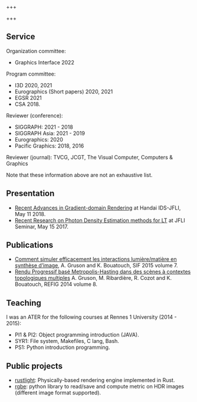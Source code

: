 +++

+++

## Service

Organization committee:
- Graphics Interface 2022

Program committee:  
- I3D 2020, 2021
- Eurographics (Short papers) 2020, 2021
- EGSR 2021
- CSA 2018.

Reviewer (conference):
- SIGGRAPH: 2021 - 2018
- SIGGRAPH Asia: 2021 - 2019
- Eurographics: 2020
- Pacific Graphics: 2018, 2016

Reviewer (journal): TVCG, JCGT, The Visual Computer, Computers & Graphics

Note that these information above are not an exhaustive list.

## Presentation
* [Recent Advances in Gradient-domain Rendering](https://adrien-gruson.com/research/JFLI_Handai_gradient.pptx) at Handai IDS-JFLI, May 11 2018.
* [Recent Research on Photon Density Estimation methods for LT](https://adrien-gruson.com/research/JFLI_mcmc.pptx) at JFLI Seminar, May 15 2017.

## Publications
* [Comment simuler efficacement les interactions lumière/matière en synthèse d’image](http://www.societe-informatique-de-france.fr/wp-content/uploads/2015/12/1024-no7-Gruson-Bouatouch.pdf), A. Gruson and K. Bouatouch, SIF 2015 volume 7.
* [Rendu Progressif basé Metropolis-Hasting dans des scènes à contextes topologiques multiples](https://www.irit.fr/REFIG/index.php/refig/article/view/205) A. Gruson, M. Ribardière, R. Cozot and K. Bouatouch, REFIG 2014 volume 8.

## Teaching
I was an ATER for the following courses at Rennes 1 University (2014 - 2015):
* PI1 &amp; PI2: Object programming introduction (JAVA).
* SYR1: File system, Makefiles, C lang, Bash.
* PS1: Python introduction programming.

## Public projects
* [rustlight](https://github.com/beltegeuse/rustlight): Physically-based rendering engine implemented in Rust.
* [rgbe](https://github.com/beltegeuse/rgbe): python library to read/save and compute metric on HDR images (different image format supported).